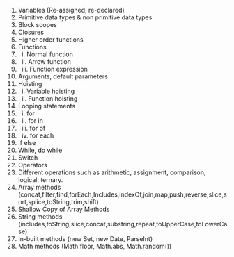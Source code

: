 1. Variables (Re-assigned, re-declared)
2. Primitive data types \& non primitive data types
3. Block scopes
4. Closures
5. Higher order functions
6. Functions
7.    i. Normal function
8.    ii. Arrow function
9.    iii. Function expression
10. Arguments, default parameters
11. Hoisting
12.    i. Variable hoisting
13.    ii. Function hoisting
14. Looping statements
15.    i. for
16.    ii. for in
17.    iii. for of
18.    iv. for each
19. If else
20. While, do while
21. Switch
22. Operators
23. Different operations such as arithmetic, assignment, comparison, logical, ternary.
24. Array methods (concat,filter,find,forEach,Includes,indexOf,join,map,push,reverse,slice,sort,splice,toString,trim,shift)
25. Shallow Copy of Array Methods
26. String methods (includes,toString,slice,concat,substring,repeat,toUpperCase,toLowerCase)
27. In-built methods (new Set, new Date, ParseInt)
28. Math methods (Math.floor, Math.abs, Math.random())
